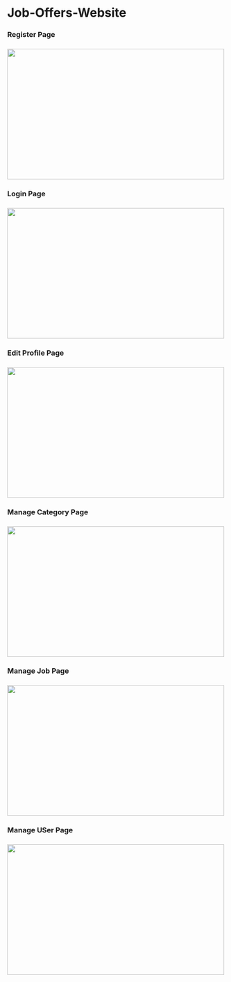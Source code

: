 # Job-Offers-Website
<h3>Register Page<h3>
</hr>
<img src="https://user-images.githubusercontent.com/16438786/39097964-dd5d0072-4663-11e8-9e41-2edb08b35cbf.png" width=500 ; height=300/>

<h3>Login Page<h3>
</hr>
<img src="https://user-images.githubusercontent.com/16438786/39097972-17999818-4664-11e8-9576-0f151751109f.png" width=500 ; height=300/>

<h3>Edit Profile Page<h3>
</hr>
<img src="https://user-images.githubusercontent.com/16438786/39097980-32563b0c-4664-11e8-8008-0737c030ebf5.png" width=500 ; height=300/>

<h3>Manage Category Page<h3>
</hr>
<img src="https://user-images.githubusercontent.com/16438786/39097987-4c979aa6-4664-11e8-8f55-1edb8513e1b9.png" width=500 ; height=300/>

<h3>Manage Job Page<h3>
</hr>
<img src="https://user-images.githubusercontent.com/16438786/39098001-70d3c4b2-4664-11e8-8003-6232ad5798d5.png" width=500 ; height=300/>

<h3>Manage USer Page<h3>
</hr>
<img src="https://user-images.githubusercontent.com/16438786/39098010-89988974-4664-11e8-83c3-031728f3b6a6.png" width=500 ; height=300/>


